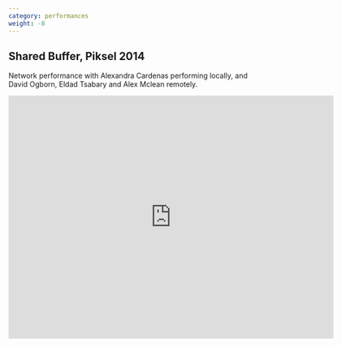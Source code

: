 ```yaml
---
category: performances
weight: -8
---
```


<div class="container"><div class="row"><div class="col-lg-7 col-md-6 col-sm-8 col-xs-10">
<h2>Shared Buffer, Piksel 2014</h2>
<p>Network performance with Alexandra Cardenas performing locally, and David Ogborn, Eldad Tsabary and Alex Mclean remotely.</p>
<iframe src="https://archive.org/embed/14Performance-SharedBufferXA.CardenasA.McLeanDavidOgbornE.Tsabary" width="640" height="480" frameborder="0" webkitallowfullscreen="true" mozallowfullscreen="true" allowfullscreen></iframe>
</div></div></div>
